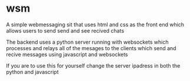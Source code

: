 # wsm
A simple webmessaging sit that uses html and css as the front end which allows users to send send and see recived chats

The backend uses a python server running with websockets which processes and relays all of the mesages to the clients which send and recive messages using javascript and websockets

If you are to use this for yourself change the server ipadress in both the python and javascript
